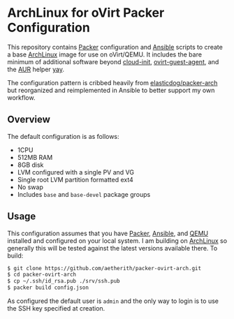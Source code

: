 # ArchLinux for oVirt Packer Configuration
This repository contains [Packer][packer] configuration and [Ansible][ansible]
scripts to create a base [ArchLinux][arch-linux] image for use on oVirt/QEMU. It
includes the bare minimum of additional software beyond [cloud-init][cloud-init],
[ovirt-guest-agent][ovirt-guest-agent], and the [AUR][aur] helper [yay][yay].

The configuration pattern is cribbed heavily from [elasticdog/packer-arch][packer-arch]
but reorganized and reimplemented in Ansible to better support my own workflow.

## Overview
The default configuration is as follows:

* 1CPU
* 512MB RAM
* 8GB disk
* LVM configured with a single PV and VG
* Single root LVM partition formatted ext4
* No swap
* Includes `base` and `base-devel` package groups

## Usage
This configuration assumes that you have [Packer][packer], [Ansible][ansible],
and [QEMU][qemu] installed and configured on your local system. I am building
on [ArchLinux][arch-linux] so generally this will be tested against the latest
versions available there. To build:

```bash
$ git clone https://github.com/aetherith/packer-ovirt-arch.git
$ cd packer-ovirt-arch
$ cp ~/.ssh/id_rsa.pub ./srv/ssh.pub
$ packer build config.json
```

As configured the default user is `admin` and the only way to login is to use the
SSH key specified at creation.

[packer]: https://packer.io/
[ansible]: https://www.ansible.com/
[arch-linux]: https://www.archlinux.org/
[cloud-init]: https://cloudinit.readthedocs.io/en/latest/
[ovirt-guest-agent]: https://www.ovirt.org/develop/developer-guide/vdsm/guest-agent.html
[aur]: https://aur.archlinux.org/
[yay]: https://github.com/Jguer/yay
[packer-arch]: https://github.com/elasticdog/packer-arch
[qemu]: https://www.qemu.org/
